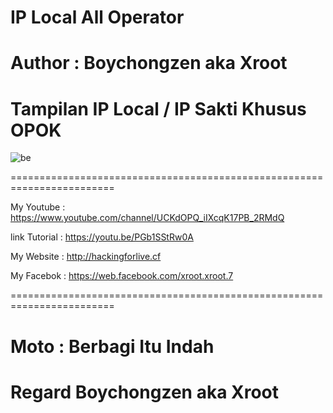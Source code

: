 # IP Local All Operator 

# Author : Boychongzen aka Xroot

# Tampilan IP Local / IP Sakti Khusus OPOK
![be](https://raw.githubusercontent.com/boychongzen18/IPLocal/master/ipscan.jpg)

========================================================================

My Youtube : https://www.youtube.com/channel/UCKdOPQ_iIXcqK17PB_2RMdQ

link Tutorial : https://youtu.be/PGb1SStRw0A

My Website : http://hackingforlive.cf

My Facebok : https://web.facebook.com/xroot.xroot.7

========================================================================

# Moto : Berbagi Itu Indah


# Regard Boychongzen aka Xroot

